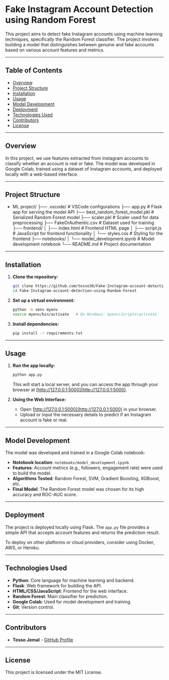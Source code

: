 # Fake Instagram Account Detection using Random Forest

This project aims to detect fake Instagram accounts using machine learning techniques, specifically the Random Forest classifier. The project involves building a model that distinguishes between genuine and fake accounts based on various account features and metrics.

---

## Table of Contents
- [Overview](#overview)
- [Project Structure](#project-structure)
- [Installation](#installation)
- [Usage](#usage)
- [Model Development](#model-development)
- [Deployment](#deployment)
- [Technologies Used](#technologies-used)
- [Contributors](#contributors)
- [License](#license)

---

## Overview

In this project, we use features extracted from Instagram accounts to classify whether an account is real or fake. The model was developed in Google Colab, trained using a dataset of Instagram accounts, and deployed locally with a web-based interface.

---

## Project Structure

- ML project/ ├── .vscode/ # VSCode configurations ├── app.py # Flask app for serving the model API ├── best_random_forest_model.pkl # Serialized Random Forest model ├── scaler.pkl # Scaler used for data preprocessing ├── FakeOrAuthentic.csv # Dataset used for training ├── frontend/ │ ├── index.html # Frontend HTML page │ ├── script.js # JavaScript for frontend functionality │ └── styles.css # Styling for the frontend ├── notebooks/ │ └── model_development.ipynb # Model development notebook └── README.md # Project documentation

---

## Installation

1. **Clone the repository:**
    ```bash
    git clone https://github.com/tesso30/Fake-Instagram-account-detection-using-Random-Forest.git
    cd Fake-Instagram-account-detection-using-Random-Forest
    ```

2. **Set up a virtual environment:**
    ```bash
    python -m venv myenv
    source myenv/bin/activate   # On Windows: myenv\Scripts\activate
    ```

3. **Install dependencies:**
    ```bash
    pip install -r requirements.txt
    ```

---

## Usage

1. **Run the app locally:**
    ```bash
    python app.py
    ```

   This will start a local server, and you can access the app through your browser at [http://127.0.0.1:5000](http://127.0.0.1:5000).

2. **Using the Web Interface:**
    - Open [http://127.0.0.1:5000](http://127.0.0.1:5000) in your browser.
    - Upload or input the necessary details to predict if an Instagram account is fake or real.

---

## Model Development

The model was developed and trained in a Google Colab notebook:

- **Notebook location**: `notebooks/model_development.ipynb`
- **Features**: Account metrics (e.g., followers, engagement rate) were used to build the model.
- **Algorithms Tested**: Random Forest, SVM, Gradient Boosting, XGBoost, etc.
- **Final Model**: The Random Forest model was chosen for its high accuracy and ROC-AUC score.

---

## Deployment

The project is deployed locally using Flask. The `app.py` file provides a simple API that accepts account features and returns the prediction result.

To deploy on other platforms or cloud providers, consider using Docker, AWS, or Heroku.

---

## Technologies Used

- **Python**: Core language for machine learning and backend.
- **Flask**: Web framework for building the API.
- **HTML/CSS/JavaScript**: Frontend for the web interface.
- **Random Forest**: Main classifier for prediction.
- **Google Colab**: Used for model development and training.
- **Git**: Version control.

---

## Contributors

- **Tesso Jemal** - [GitHub Profile](https://github.com/tesso30)

---

## License

This project is licensed under the MIT License.
